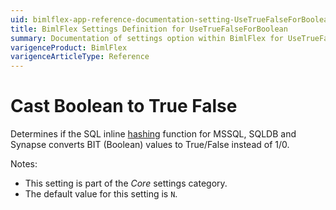 ```yaml
---
uid: bimlflex-app-reference-documentation-setting-UseTrueFalseForBoolean
title: BimlFlex Settings Definition for UseTrueFalseForBoolean
summary: Documentation of settings option within BimlFlex for UseTrueFalseForBoolean
varigenceProduct: BimlFlex
varigenceArticleType: Reference
---
```


# Cast Boolean to True False

Determines if the SQL inline [hashing](xref:bimlflex-concepts-hashing) function for MSSQL, SQLDB and Synapse converts BIT (Boolean) values to True/False instead of 1/0.

Notes:

* This setting is part of the *Core* settings category.
* The default value for this setting is `N`.
